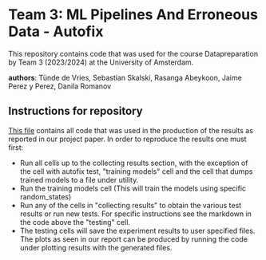 # Team 3: ML Pipelines And Erroneous Data - Autofix

This repository contains code that was used for the course Datapreparation by Team 3 (2023/2024) at the University of Amsterdam.

**authors**: Tünde de Vries, Sebastian Skalski, Rasanga Abeykoon, Jaime Perez y Perez, Danila Romanov

## Instructions for repository

[This file](Final_Used_Code.ipynb) contains all code that was used in the production of the results as reported in our project paper. In order to reproduce the results one must first: 
* Run all cells up to the collecting results section, with the exception of the cell with autofix test, "training models" cell and the cell that dumps trained models to a file under utility.
* Run the training models cell (This will train the models using specific random_states)
* Run any of the cells in "collecting results" to obtain the various test results or run new tests. For specific instructions see the markdown in the code above the "testing" cell.
* The testing cells will save the experiment results to user specified files. The plots as seen in our report can be produced by running the code under plotting results with the generated files.
